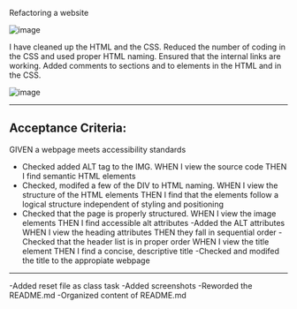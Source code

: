 Refactoring a website

![image](https://user-images.githubusercontent.com/54227198/75835909-4fd5f400-5e14-11ea-818e-7b9f2da0a2f0.png)


I have cleaned up the HTML and the CSS.
Reduced the number of coding in the CSS and used proper HTML naming.
Ensured that the internal links are working.
Added comments to sections and to elements in the HTML and in the CSS.

![image](https://user-images.githubusercontent.com/54227198/75836020-a7745f80-5e14-11ea-84c7-50276fc32776.png)


---------------------------------------------------------------
Acceptance Criteria:
--------------------
GIVEN a webpage meets accessibility standards 
- Checked added ALT tag to the IMG.
WHEN I view the source code
THEN I find semantic HTML elements  
- Checked, modifed a few of the DIV to HTML naming.
WHEN I view the structure of the HTML elements
THEN I find that the elements follow a logical structure independent of styling and positioning
- Checked that the page is properly structured.
WHEN I view the image elements
THEN I find accessible alt attributes
-Added the ALT attributes
WHEN I view the heading attributes
THEN they fall in sequential order
-Checked that the header list is in proper order
WHEN I view the title element
THEN I find a concise, descriptive title
-Checked and modifed the title to the appropiate webpage
---------------------------------------------------------------
-Added reset file as class task
-Added screenshots
-Reworded the README.md
-Organized content of README.md
